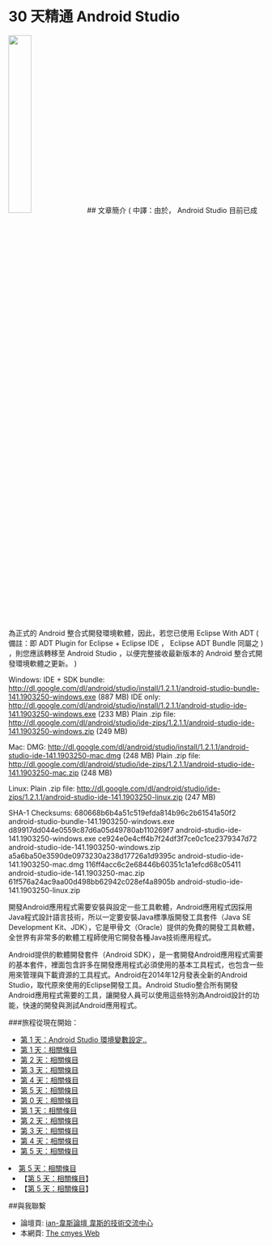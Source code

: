 # 30 天精通 Android Studio 
<img src="http://cmyes.cc/images/github/android-studio-399x286.jpg" width="30%" height="30%">
</img>
## 文章簡介
( 中譯：由於， Android Studio 目前已成為正式的 Android 整合式開發環境軟體，因此，若您已使用 Eclipse With ADT  ( 備註：即 ADT Plugin for Eclipse + Eclipse IDE ， Eclipse ADT Bundle 同屬之 ) ，則您應該轉移至 Android Studio ，以便完整接收最新版本的 Android 整合式開發環境軟體之更新。 )

Windows:
IDE + SDK bundle: http://dl.google.com/dl/android/studio/install/1.2.1.1/android-studio-bundle-141.1903250-windows.exe (887 MB)
IDE only: http://dl.google.com/dl/android/studio/install/1.2.1.1/android-studio-ide-141.1903250-windows.exe (233 MB)
Plain .zip file: http://dl.google.com/dl/android/studio/ide-zips/1.2.1.1/android-studio-ide-141.1903250-windows.zip (249 MB)

Mac:
DMG: http://dl.google.com/dl/android/studio/install/1.2.1.1/android-studio-ide-141.1903250-mac.dmg (248 MB)
Plain .zip file: http://dl.google.com/dl/android/studio/ide-zips/1.2.1.1/android-studio-ide-141.1903250-mac.zip (248 MB)

Linux:
Plain .zip file: http://dl.google.com/dl/android/studio/ide-zips/1.2.1.1/android-studio-ide-141.1903250-linux.zip (247 MB)

SHA-1 Checksums:
680668b6b4a51c519efda814b96c2b61541a50f2 android-studio-bundle-141.1903250-windows.exe
d89917dd044e0559c87d6a05d49780ab110269f7 android-studio-ide-141.1903250-windows.exe
ce924e0e4cff4b7f24df3f7ce0c1ce2379347d72 android-studio-ide-141.1903250-windows.zip
a5a6ba50e3590de0973230a238d17726a1d9395c android-studio-ide-141.1903250-mac.dmg
116ff4acc6c2e68446b60351c1a1efcd68c05411 android-studio-ide-141.1903250-mac.zip
61f576a24ac9aa00d498bb62942c028ef4a8905b android-studio-ide-141.1903250-linux.zip

開發Android應用程式需要安裝與設定一些工具軟體，Android應用程式因採用Java程式設計語言技術，所以一定要安裝Java標準版開發工具套件（Java SE Development Kit、JDK），它是甲骨文（Oracle）提供的免費的開發工具軟體，全世界有非常多的軟體工程師使用它開發各種Java技術應用程式。

Android提供的軟體開發套件（Android SDK），是一套開發Android應用程式需要的基本套件，裡面包含許多在開發應用程式必須使用的基本工具程式，也包含一些用來管理與下載資源的工具程式。Android在2014年12月發表全新的Android Studio，取代原來使用的Eclipse開發工具。Android Studio整合所有開發Android應用程式需要的工具，讓開發人員可以使用這些特別為Android設計的功能，快速的開發與測試Android應用程式。

###旅程從現在開始： 
* <a href="https://github.com/cmyes/repo/wiki/Android-Studio-%E7%92%B0%E5%A2%83%E8%AE%8A%E6%95%B8%E8%A8%AD%E5%AE%9A..">第 1 天：Android Studio 環境變數設定..</a>
* <a href="/">第 1 天：相關條目</a>
* <a href="/">第 2 天：相關條目</a>
* <a href="/">第 3 天：相關條目</a>
* <a href="/">第 4 天：相關條目</a>
* <a href="/">第 5 天：相關條目</a>
* <a href="/">第 0 天：相關條目</a>
* <a href="/">第 1 天：相關條目</a>
* <a href="/">第 2 天：相關條目</a>
* <a href="/">第 3 天：相關條目</a>
* <a href="/">第 4 天：相關條目</a>
* <a href="/">第 5 天：相關條目</a>
<li><a href="/">第 5 天：相關條目</a>
<ul>
<li>【<a href="/">第 5 天：相關條目</a>】</li>
<li>【<a href="/">第 5 天：相關條目</a>】</li>
</ul></li>

##與我聯繫
<ul>
<li>論壇頁: <a href="http://forum.cmyes.cc">ian-韋斯論壇 韋斯的技術交流中心</a></li>
<li>本網頁: <a href="http://cmyes.cc/">The cmyes Web</a></li>
</ul>


